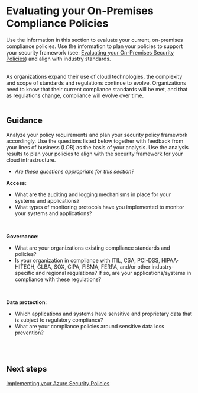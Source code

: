 # Evaluating your On-Premises Compliance Policies
Use the information in this section to evaluate your current, on-premises compliance policies. Use the information to plan your policies to support your security framework (see: [Evaluating your On-Premises Security Policies](1.1-Evaluating-your-On-Premise-Security-Policies.md)) and align with industry standards.
<br />
<br />

As organizations expand their use of cloud technologies, the complexity and scope of standards and regulations continue to evolve. Organizations need to know that their current compliance standards will be met, and that as regulations change, compliance will evolve over time. 
<br />
<br />

## Guidance 
Analyze your policy requirements and plan your security policy framework accordingly. Use the questions listed below together with feedback from your lines of business (LOB) as the basis of your analysis. Use the analysis results to plan your policies to align with the security framework for your cloud infrastructure.

- *Are these questions appropriate for this section?*

**Access**:
- What are the auditing and logging mechanisms in place for your systems and applications? 
- What types of monitoring protocols have you implemented to monitor your systems and applications?
<br />

**Governance**:
- What are your organizations existing compliance standards and policies? 
- Is your organization in compliance with ITIL, CSA, PCI-DSS, HIPAA-HITECH, GLBA, SOX, CIPA, FISMA, FERPA, and/or other industry-specific and regional regulations? If so, are your applications/systems in compliance with these regulations? 
<br />

**Data protection**:
- Which applications and systems have sensitive and proprietary data that is subject to regulatory compliance? 
- What are your compliance policies around sensitive data loss prevention? 
<br />
<br />

## Next steps
[Implementing your Azure Security Policies](2.0-Implementing-your-Azure-Security-Policies.md)
